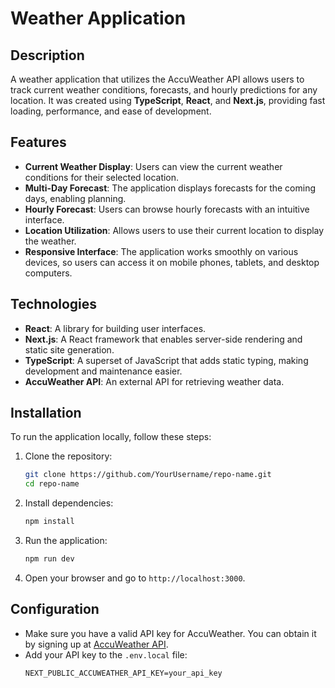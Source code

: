 # Weather Application

## Description
A weather application that utilizes the AccuWeather API allows users to track current weather conditions, forecasts, and hourly predictions for any location. It was created using **TypeScript**, **React**, and **Next.js**, providing fast loading, performance, and ease of development.

## Features
- **Current Weather Display**: Users can view the current weather conditions for their selected location.
- **Multi-Day Forecast**: The application displays forecasts for the coming days, enabling planning.
- **Hourly Forecast**: Users can browse hourly forecasts with an intuitive interface.
- **Location Utilization**: Allows users to use their current location to display the weather.
- **Responsive Interface**: The application works smoothly on various devices, so users can access it on mobile phones, tablets, and desktop computers.

## Technologies
- **React**: A library for building user interfaces.
- **Next.js**: A React framework that enables server-side rendering and static site generation.
- **TypeScript**: A superset of JavaScript that adds static typing, making development and maintenance easier.
- **AccuWeather API**: An external API for retrieving weather data.

## Installation
To run the application locally, follow these steps:

1. Clone the repository:
   ```bash
   git clone https://github.com/YourUsername/repo-name.git
   cd repo-name
   ```

2. Install dependencies:
   ```bash
   npm install
   ```

3. Run the application:
   ```bash
   npm run dev
   ```

4. Open your browser and go to `http://localhost:3000`.

## Configuration
- Make sure you have a valid API key for AccuWeather. You can obtain it by signing up at [AccuWeather API](https://developer.accuweather.com/).
- Add your API key to the `.env.local` file:
   ```
   NEXT_PUBLIC_ACCUWEATHER_API_KEY=your_api_key
   ```